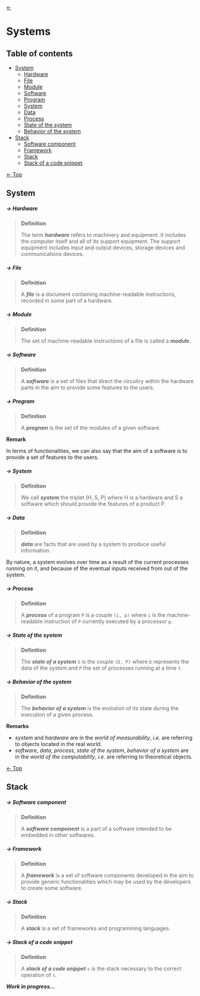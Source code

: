 [<-](README.md)
# Systems

## Table of contents

* [System](#system)
  * [Hardware](#--hardware)
  * [File](#--file)
  * [Module](#--module)
  * [Software](#--software)
  * [Program](#--program)
  * [System](#--system)
  * [Data](#--data)
  * [Process](#--process)
  * [State of the system](#--state-of-the-system)
  * [Behavior of the system](#--behavior-of-the-system)
* [Stack](#stack)  
  * [Software component](#--software-component)
  * [Framework](#--framework)
  * [Stack](#--stack)
  * [Stack of a code snippet](#--stack-of-a-code-snippet)


[<- Top](#systems)
## System


##### -> Hardware
> **Definition**
>
> The term ***hardware*** refers to machinery and equipment. It includes the computer itself and all of its support equipment. The support equipment includes input and output devices, storage devices and communications devices.

##### -> File
> **Definition**
>
> A ***file*** is a document containing machine-readable instructions, recorded in some part of a hardware.

##### -> Module
> **Definition**
>
> The set of machine-readable instructions of a file is called a ***module***.

##### -> Software
> **Definition**
>
> A ***software*** is a set of files that direct the circuitry within the hardware parts in the aim to provide some features to the users.

##### -> Program
> **Definition**
>
> A ***program*** is the set of the modules of a given software.

**Remark**

In terms of functionalities, we can also say that the aim of a software is to provide a set of features to the users. 

##### -> System
> **Definition**
>
> We call ***system*** the triplet (H, S, P) where H is a hardware and S a software which should provide the features of a product P.

##### -> Data
> **Definition**
>
> ***data*** are facts that are used by a system to produce useful information.

By nature, a system evolves over time as a result of the current processes running on it, and because of the eventual inputs received from out of the system.

##### -> Process
> **Definition**
>
> A ***process*** of a program `P` is a couple `(i, p)` where `i` is the machine-readable instruction of `P` currently executed by a processor `p`.

##### -> State of the system
> **Definition**
>
> The ***state of a system*** `S` is the couple `(D, P)` where `D` represents the data of the system and `P` the set of processes running at a time `t`.

##### -> Behavior of the system
> **Definition**
>
> The ***behavior of a system*** is the evolution of its state during the execution of a given process.

**Remarks**

* *system* and *hardware* are in the *world of measurability*, *i.e.* are referring to objects located in the real world.
* *software*, *data*, *process*, *state of the system*, *behavior of a system* are in the *world of the computability*, *i.e.* are referring to theoretical objects.

[<- Top](#systems)
## Stack

##### -> Software component
> **Definition**
>
> A ***software component*** is a part of a software intended to be embedded in other softwares.

##### -> Framework
> **Definition**
>
> A ***framework*** is a set of software components developed in the aim to provide generic functionalities which may be used by the developers to create some software.

##### -> Stack
> **Definition**
>
> A ***stack*** is a set of frameworks and programming languages.

##### -> Stack of a code snippet
> **Definition**
>
> A ***stack of a code snippet*** `s` is the stack necessary to the correct operation of `s`.



***Work in progress...***

